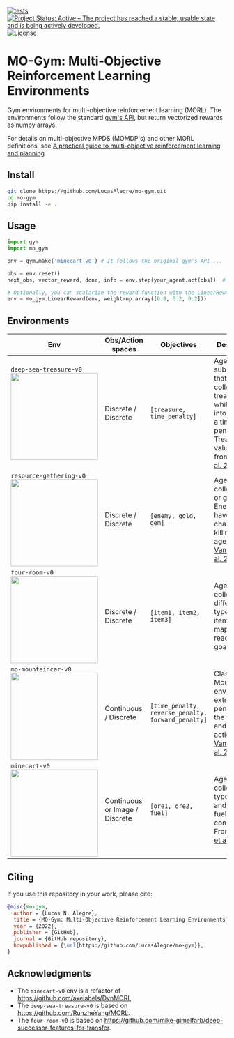 [![tests](https://github.com/LucasAlegre/mo-gym/actions/workflows/test.yml/badge.svg)](https://github.com/LucasAlegre/mo-gym/actions/workflows/test.yml)
[![Project Status: Active – The project has reached a stable, usable state and is being actively developed.](https://www.repostatus.org/badges/latest/active.svg)](https://www.repostatus.org/#active)
[![License](http://img.shields.io/badge/license-MIT-brightgreen.svg?style=flat)](https://github.com/LucasAlegre/mo-gym/blob/main/LICENSE)

# MO-Gym: Multi-Objective Reinforcement Learning Environments

Gym environments for multi-objective reinforcement learning (MORL). The environments follow the standard [gym's API](https://github.com/openai/gym), but return vectorized rewards as numpy arrays.

For details on multi-objective MPDS (MOMDP's) and other MORL definitions, see [A practical guide to multi-objective reinforcement learning and planning](https://link.springer.com/article/10.1007/s10458-022-09552-y).

## Install
```bash
git clone https://github.com/LucasAlegre/mo-gym.git
cd mo-gym
pip install -e .
```

## Usage

```python
import gym
import mo_gym

env = gym.make('minecart-v0') # It follows the original gym's API ...

obs = env.reset()
next_obs, vector_reward, done, info = env.step(your_agent.act(obs))  # but vector_reward is a numpy array!

# Optionally, you can scalarize the reward function with the LinearReward wrapper
env = mo_gym.LinearReward(env, weight=np.array([0.8, 0.2, 0.2]))
```

## Environments

| Env | Obs/Action spaces | Objectives | Description |
| --- | --- | --- | --- |
|  `deep-sea-treasure-v0` <br><img src="https://raw.githubusercontent.com/LucasAlegre/mo-gym/main/screenshots/dst.png" width="200px"> | Discrete / Discrete |  `[treasure, time_penalty]` | Agent is a submarine that must collect a treasure while taking into account a time penalty. Treasures values taken from [Yang et al. 2019](https://arxiv.org/pdf/1908.08342.pdf). |
|  `resource-gathering-v0` <br><img src="https://raw.githubusercontent.com/LucasAlegre/mo-gym/main/screenshots/resource-gathering.png" width="200px"> | Discrete / Discrete |  `[enemy, gold, gem]` | Agent must collect gold or gem. Enemies have a 10% chance of killing the agent. From [Vamplew et al. 2011](https://www.researchgate.net/publication/220343783_Empirical_evaluation_methods_for_multiobjective_reinforcement_learning_algorithms). |
|  `four-room-v0` <br><img src="https://raw.githubusercontent.com/LucasAlegre/mo-gym/main/screenshots/four-room.png" width="200px"> | Discrete / Discrete |  `[item1, item2, item3]` | Agent must collect three different types of items in the map and reach the goal.|
|  `mo-mountaincar-v0` <br><img src="https://raw.githubusercontent.com/LucasAlegre/mo-gym/main/screenshots/mo-mountaincar.png" width="200px"> | Continuous / Discrete |  `[time_penalty, reverse_penalty, forward_penalty]` | Classic Mountain Car env, but with extra penalties for the forward and reverse actions. From [Vamplew et al. 2011](https://www.researchgate.net/publication/220343783_Empirical_evaluation_methods_for_multiobjective_reinforcement_learning_algorithms). |
|  `minecart-v0` <br><img src="https://raw.githubusercontent.com/LucasAlegre/mo-gym/main/screenshots/minecart.png" width="200px"> | Continuous or Image / Discrete |  `[ore1, ore2, fuel]`  | Agent must collect two types of ores and minimize fuel consumption. From [Abels et al. 2019](https://arxiv.org/abs/1809.07803v2). |


## Citing

If you use this repository in your work, please cite:

```bibtex
@misc{mo-gym,
  author = {Lucas N. Alegre},
  title = {MO-Gym: Multi-Objective Reinforcement Learning Environments},
  year = {2022},
  publisher = {GitHub},
  journal = {GitHub repository},
  howpublished = {\url{https://github.com/LucasAlegre/mo-gym}},
}
```

## Acknowledgments

* The `minecart-v0` env is a refactor of https://github.com/axelabels/DynMORL.
* The `deep-sea-treasure-v0` is based on https://github.com/RunzheYang/MORL.
* The `four-room-v0` is based on https://github.com/mike-gimelfarb/deep-successor-features-for-transfer.
